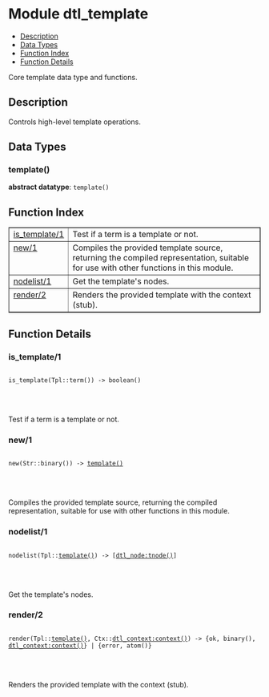 

# Module dtl_template #
* [Description](#description)
* [Data Types](#types)
* [Function Index](#index)
* [Function Details](#functions)


Core template data type and functions.

<a name="description"></a>

## Description ##
Controls high-level
template operations.
<a name="types"></a>

## Data Types ##




### <a name="type-template">template()</a> ###


__abstract datatype__: `template()`

<a name="index"></a>

## Function Index ##


<table width="100%" border="1" cellspacing="0" cellpadding="2" summary="function index"><tr><td valign="top"><a href="#is_template-1">is_template/1</a></td><td>Test if a term is a template or not.</td></tr><tr><td valign="top"><a href="#new-1">new/1</a></td><td>Compiles the provided template source, returning the compiled
representation, suitable for use with other functions in this
module.</td></tr><tr><td valign="top"><a href="#nodelist-1">nodelist/1</a></td><td>Get the template's nodes.</td></tr><tr><td valign="top"><a href="#render-2">render/2</a></td><td>Renders the provided template with the context (stub).</td></tr></table>


<a name="functions"></a>

## Function Details ##

<a name="is_template-1"></a>

### is_template/1 ###


<pre><code>
is_template(Tpl::term()) -&gt; boolean()
</code></pre>

<br></br>


Test if a term is a template or not.
<a name="new-1"></a>

### new/1 ###


<pre><code>
new(Str::binary()) -&gt; <a href="#type-template">template()</a>
</code></pre>

<br></br>


Compiles the provided template source, returning the compiled
representation, suitable for use with other functions in this
module.
<a name="nodelist-1"></a>

### nodelist/1 ###


<pre><code>
nodelist(Tpl::<a href="#type-template">template()</a>) -&gt; [<a href="dtl_node.md#type-tnode">dtl_node:tnode()</a>]
</code></pre>

<br></br>


Get the template's nodes.
<a name="render-2"></a>

### render/2 ###


<pre><code>
render(Tpl::<a href="#type-template">template()</a>, Ctx::<a href="dtl_context.md#type-context">dtl_context:context()</a>) -&gt; {ok, binary(), <a href="dtl_context.md#type-context">dtl_context:context()</a>} | {error, atom()}
</code></pre>

<br></br>


Renders the provided template with the context (stub).
